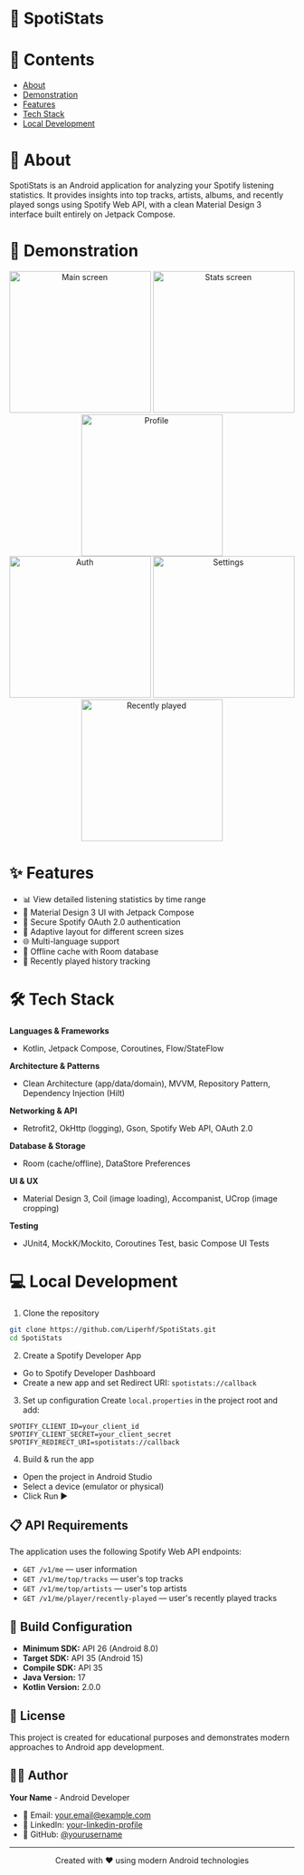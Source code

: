 # 🎵 SpotiStats

<!-- Curated top section for recruiters (EN) -->

# 📖 Contents

<ul>
  <li><a href="#-about">About</a></li>
  <li><a href="#-demonstration">Demonstration</a></li>
  <li><a href="#-features">Features</a></li>
  <li><a href="#-tech-stack">Tech Stack</a></li>
  <li><a href="#-local-development">Local Development</a></li>
</ul>

# 📜 About

SpotiStats is an Android application for analyzing your Spotify listening statistics. It provides insights into top tracks, artists, albums, and recently played songs using Spotify Web API, with a clean Material Design 3 interface built entirely on Jetpack Compose.

# 📱 Demonstration

<div align="center">
  <img src="screenshots/main_screen.png" width="250" alt="Main screen">
  <img src="screenshots/stats_screen.png" width="250" alt="Stats screen">
  <img src="screenshots/profile_screen.png" width="250" alt="Profile">
</div>

<div align="center">
  <img src="screenshots/auth_screen.png" width="250" alt="Auth">
  <img src="screenshots/settings_screen.png" width="250" alt="Settings">
  <img src="screenshots/recently_played.png" width="250" alt="Recently played">
</div>

# ✨ Features

- 📊 View detailed listening statistics by time range
- 🎨 Material Design 3 UI with Jetpack Compose
- 🔐 Secure Spotify OAuth 2.0 authentication
- 📱 Adaptive layout for different screen sizes
- 🌐 Multi-language support
- 💾 Offline cache with Room database
- 🎵 Recently played history tracking

# 🛠 Tech Stack

**Languages & Frameworks**
- Kotlin, Jetpack Compose, Coroutines, Flow/StateFlow

**Architecture & Patterns**
- Clean Architecture (app/data/domain), MVVM, Repository Pattern, Dependency Injection (Hilt)

**Networking & API**
- Retrofit2, OkHttp (logging), Gson, Spotify Web API, OAuth 2.0

**Database & Storage**
- Room (cache/offline), DataStore Preferences

**UI & UX**
- Material Design 3, Coil (image loading), Accompanist, UCrop (image cropping)

**Testing**
- JUnit4, MockK/Mockito, Coroutines Test, basic Compose UI Tests

# 💻 Local Development

1) Clone the repository
```bash
git clone https://github.com/Liperhf/SpotiStats.git
cd SpotiStats
```

2) Create a Spotify Developer App
- Go to Spotify Developer Dashboard
- Create a new app and set Redirect URI: `spotistats://callback`

3) Set up configuration
Create `local.properties` in the project root and add:
```properties
SPOTIFY_CLIENT_ID=your_client_id
SPOTIFY_CLIENT_SECRET=your_client_secret
SPOTIFY_REDIRECT_URI=spotistats://callback
```

4) Build & run the app
- Open the project in Android Studio
- Select a device (emulator or physical)
- Click Run ▶

## 📋 API Requirements

The application uses the following Spotify Web API endpoints:
- `GET /v1/me` — user information
- `GET /v1/me/top/tracks` — user's top tracks
- `GET /v1/me/top/artists` — user's top artists
- `GET /v1/me/player/recently-played` — user's recently played tracks

## 🔧 Build Configuration

- **Minimum SDK:** API 26 (Android 8.0)
- **Target SDK:** API 35 (Android 15)
- **Compile SDK:** API 35
- **Java Version:** 17
- **Kotlin Version:** 2.0.0

## 📝 License

This project is created for educational purposes and demonstrates modern approaches to Android app development.

## 👨‍💻 Author

**Your Name** - Android Developer

- 📧 Email: your.email@example.com
- 💼 LinkedIn: [your-linkedin-profile](https://linkedin.com/in/your-profile)
- 🐙 GitHub: [@yourusername](https://github.com/yourusername)

---

<div align="center">
  <p>Created with ❤️ using modern Android technologies</p>
</div>

